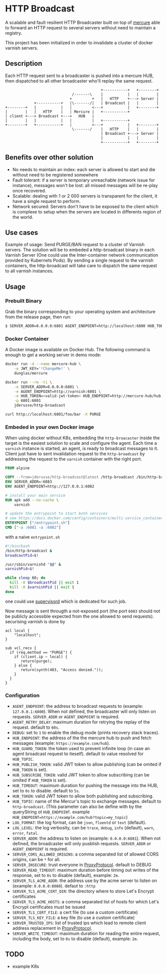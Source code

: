 # HTTP Broadcast

A scalable and fault resilient HTTP Broadcaster built on top of [mercure](https://github.com/dunglas/mercure)
able to forward an HTTP request to several servers without need to maintain a
registry.

This project has been initialized in order to invalidate a cluster of docker
varnish servers.

## Description

Each HTTP request sent to a broadcaster is pushed into a mercure HUB,
then dispatched to all other broadcaster who'll replay the same request.

```
                                           +-----------+   +--------+
                              /-------\    |           |   |        |
                             +         +   |   HTTP    +---> Server |
             +-----------+   |\-------/|   | Broadcast |   |        |
+--------+   |           |   |         <---+           |   +--------+
|        |   |   HTTP    |   | Mercure |   +-----------+
| client +---> Broadcast +--->   HUB   |
|        |   |           |   |         |   +-----------+
+--------+   +-----------+   |         <---+           |   +--------+
                              \-------/    |   HTTP    |   |        |
                                           | Broadcast +---> Server |
                                           |           |   |        |
                                           +-----------+   +--------+
```

## Benefits over other solution

* No needs to maintain an index: each server is allowed to start and die
  without need to be registered somewhere
* Fault tolerant: if a server is temporary unreachable (network issue for
  instance), messages won't be lost: all missed messages will be re-play once
  recovered.
* Scalable: dealing with 1 or 2 000 servers is transparent for the client, it
  have a single request to perform.
* Network secured: Servers don't have to be exposed to the client which is
  complexe to setup when the servers are located in differents region of the
  world.

## Use cases

Example of usage: Send PURGE/BAN request to a cluster of Varnish servers.
The solution will be to embeded a http-broadcast binary in each Varnish
Server (One could use the Inter-container network communication provided by
Kubernets Pods). By sending a single request to the varnish containers, the
http-broadcast will take care to dispatch the same request to all varnish
instances.

## Usage

### Prebuilt Binary

Grab the binary corresponding to your operating system and architecture from
the release page, then run:

```bash
$ SERVER_ADDR=0.0.0.0:6801 AGENT_ENDPOINT=http://localhost:6800 HUB_TOKEN=<valid-jwt-token> HUB_ENDPOINT=https://example.com/hub http-broadcast
```
### Docker Container

A Docker image is available on Docker Hub. The following command is enough to
get a working server in demo mode:

```bash
docker run -d --name mercure-hub \
    -e JWT_KEY='!ChangeMe!' \
    dunglas/mercure

docker run --rm -ti \
    -e SERVER_ADDR=0.0.0.0:6801 \
    -e AGENT_ENDPOINT=http://varnish:6081 \
    -e HUB_TOKEN=<valid-jwt-token> HUB_ENDPOINT=http://mercure-hub/hub \
    -p 6801:6801
    jderusse/http-broadcast

curl http://localhost:6801/foo/bar -X PURGE
```

### Embeded in your own Docker image

When using docker without K8s, embedding the `http-broacaster` inside the
target is the easiest solution to scale and configure the agent.
Each time a `varnish` instance is started, an agent, is ready to broadcast
messages to it.
Client just have to sent invalidation request to the `http-broadcast` by
addressing the request to the `varnish` container with the right port.

```Dockerfile
FROM alpine

COPY --from=jderusse/http-broadcast@latest /http-broadcast /bin/http-broadcast
ENV SERVER_ADDR=:6083
ENV AGENT_ENDPOINT=http://127.0.0.1:6082

# install your main service
RUN apk add --no-cache \
    varnish

# update the entrypoint to start both services
# see https://docs.docker.com/config/containers/multi-service_container/
ENTRYPOINT ["/entrypoint.sh"]
CMD ["-a :6081 -a :6082"]
```

with a naive `entrypoint.sh`

```bash
#!/bin/bash
/bin/http-broadcast &
broadcastPid=$!

/usr/sbin/varnishd "$@" &
varnishPid=$!

while sleep 60; do
  kill -0 $broadcastPid || exit 1
  kill -0 $varnishPid || exit 1
done
```

one could use [supervisord](http://supervisord.org/) which is dedicated for such job.

Now message is sent througth a not-exposed port (the port `6083` should not
be publicly accessible expected from the one allowed to send requests).
securising varnish is done by

```vcl
acl local {
    "localhost";
}

sub vcl_recv {
  if (req.method == "PURGE") {
    if (client.ip ~ local) {
       return(purge);
    } else {
       return(synth(403, "Access denied."));
    }
  }
}
```

### Configuration

* `AGENT_ENDPOINT`: the address to broadcast requests to (example: `127.0.0.1:6800`). When not defined, the broadcaster will only listen on requests. `SERVER_ADDR` or `AGENT_ENDPOINT` is required.
* `AGENT_RETRY_DELAY`: maximum duration for retrying the replay of the request. default to `60s`.
* `DEBUG`: set to `1` to enable the debug mode (prints recovery stack traces).
* `HUB_ENDPOINT`: the address of the the mercure hub to push and fetch messages (example: `https://example.com/hub`).
* `HUB_GUARD_TOKEN`: the token used to prevent infinite loop (in case an agent broadcast request to iteself). default to value resolved for `HUB_TOPIC`.
* `HUB_PUBLISH_TOKEN`: valid JWT token to allow publishing (can be omited if `HUB_TOKEN` is set).
* `HUB_SUBSCRIBE_TOKEN`: valid JWT token to allow subscribing (can be omited if `HUB_TOKEN` is set).
* `HUB_TIMEOUT`: maximum duration for pushing the message into the HUB, set to `0s` to disable. default to `5s`.
* `HUB_TOKEN`: valid JWT token to allow both publishing and subscribing.
* `HUB_TOPIC`: name of the Mercur's topic to exchange messages. default to `http-broadcast`. (This parameter can also be define with by the queryString ot `HUB_ENDPOINT`. example `HUB_ENDPOINT=https://example.com/hub?topic=my_topic`)
* `LOG_FORMAT`: the log format, can be `json`, `fluentd` or `text` (default).
* `LOG_LEVEL`: the log verbosity, can be `trace`, `debug`, `info` (default), `warn`, `error`, `fatal`.
* `SERVER_ADDR`: the address to listen on (example: `0.0.0.0:6081`). When not defined, the broadcaster will only pusblish requests. `SERVER_ADDR` or `AGENT_ENDPOINT` is required.
* `SERVER_CORS_ALLOWED_ORIGINS`: a comma separated list of allowed CORS origins, can be `*` for all.
* `SERVER_INSECURE`: trust everyone in [ProxyProtocol](https://www.haproxy.org/download/1.8/doc/proxy-protocol.txt). default to DEBUG
* `SERVER_READ_TIMEOUT`: maximum duration before timing out writes of the response, set to `0s` to disable (default), example: `2m`.
* `SERVER_TLS_ACME_ADDR`: the address use by the acme server to listen on (example:  `0.0.0.0:8080`). defaut to `:http`
* `SERVER_TLS_ACME_CERT_DIR`: the directory where to store Let's Encrypt certificates
* `SERVER_TLS_ACME_HOSTS`: a comma separated list of hosts for which Let's Encrypt certificates must be issued
* `SERVER_TLS_CERT_FILE`: a cert file (to use a custom certificate)
* `SERVER_TLS_KEY_FILE`: a key file (to use a custom certificate)
* `SERVER_TRUSTED_IPS`: list of trusted ips which lead to remote client address replacement in [ProxyProtocol](https://www.haproxy.org/download/1.8/doc/proxy-protocol.txt).
* `SERVER_WRITE_TIMEOUT`: maximum duration for reading the entire request, including the body, set to `0s` to disable (default), example: `2m`.

## TODO
- example K8s
